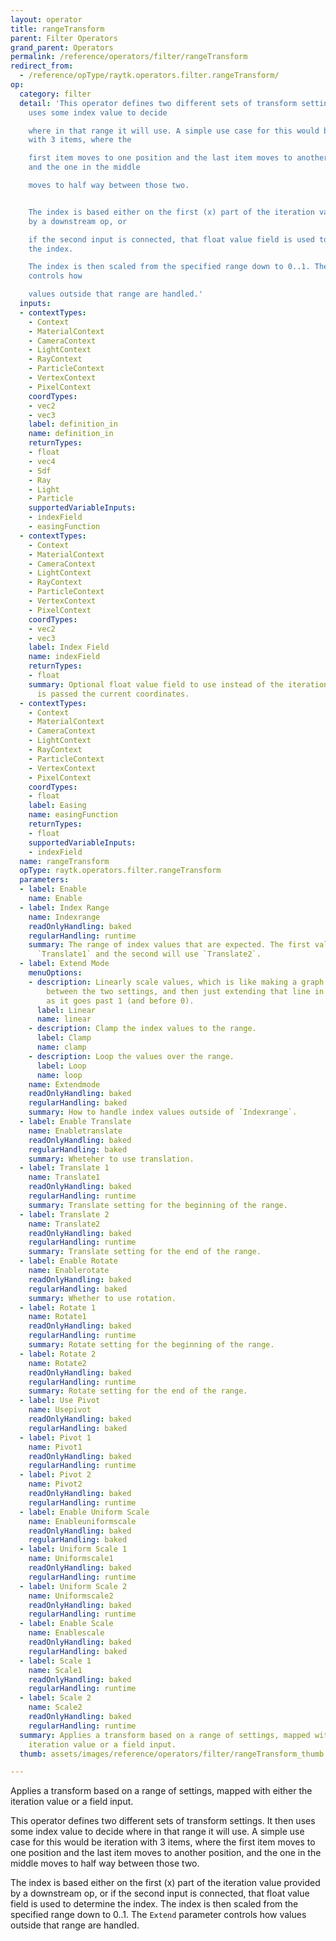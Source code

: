 ```yaml
---
layout: operator
title: rangeTransform
parent: Filter Operators
grand_parent: Operators
permalink: /reference/operators/filter/rangeTransform
redirect_from:
  - /reference/opType/raytk.operators.filter.rangeTransform/
op:
  category: filter
  detail: 'This operator defines two different sets of transform settings. It then
    uses some index value to decide

    where in that range it will use. A simple use case for this would be iteration
    with 3 items, where the

    first item moves to one position and the last item moves to another position,
    and the one in the middle

    moves to half way between those two.


    The index is based either on the first (x) part of the iteration value provided
    by a downstream op, or

    if the second input is connected, that float value field is used to determine
    the index.

    The index is then scaled from the specified range down to 0..1. The `Extend` parameter
    controls how

    values outside that range are handled.'
  inputs:
  - contextTypes:
    - Context
    - MaterialContext
    - CameraContext
    - LightContext
    - RayContext
    - ParticleContext
    - VertexContext
    - PixelContext
    coordTypes:
    - vec2
    - vec3
    label: definition_in
    name: definition_in
    returnTypes:
    - float
    - vec4
    - Sdf
    - Ray
    - Light
    - Particle
    supportedVariableInputs:
    - indexField
    - easingFunction
  - contextTypes:
    - Context
    - MaterialContext
    - CameraContext
    - LightContext
    - RayContext
    - ParticleContext
    - VertexContext
    - PixelContext
    coordTypes:
    - vec2
    - vec3
    label: Index Field
    name: indexField
    returnTypes:
    - float
    summary: Optional float value field to use instead of the iteration value. It
      is passed the current coordinates.
  - contextTypes:
    - Context
    - MaterialContext
    - CameraContext
    - LightContext
    - RayContext
    - ParticleContext
    - VertexContext
    - PixelContext
    coordTypes:
    - float
    label: Easing
    name: easingFunction
    returnTypes:
    - float
    supportedVariableInputs:
    - indexField
  name: rangeTransform
  opType: raytk.operators.filter.rangeTransform
  parameters:
  - label: Enable
    name: Enable
  - label: Index Range
    name: Indexrange
    readOnlyHandling: baked
    regularHandling: runtime
    summary: The range of index values that are expected. The first value will use
      `Translate1` and the second will use `Translate2`.
  - label: Extend Mode
    menuOptions:
    - description: Linearly scale values, which is like making a graph with a line
        between the two settings, and then just extending that line in the same direction
        as it goes past 1 (and before 0).
      label: Linear
      name: linear
    - description: Clamp the index values to the range.
      label: Clamp
      name: clamp
    - description: Loop the values over the range.
      label: Loop
      name: loop
    name: Extendmode
    readOnlyHandling: baked
    regularHandling: baked
    summary: How to handle index values outside of `Indexrange`.
  - label: Enable Translate
    name: Enabletranslate
    readOnlyHandling: baked
    regularHandling: baked
    summary: Wheteher to use translation.
  - label: Translate 1
    name: Translate1
    readOnlyHandling: baked
    regularHandling: runtime
    summary: Translate setting for the beginning of the range.
  - label: Translate 2
    name: Translate2
    readOnlyHandling: baked
    regularHandling: runtime
    summary: Translate setting for the end of the range.
  - label: Enable Rotate
    name: Enablerotate
    readOnlyHandling: baked
    regularHandling: baked
    summary: Whether to use rotation.
  - label: Rotate 1
    name: Rotate1
    readOnlyHandling: baked
    regularHandling: runtime
    summary: Rotate setting for the beginning of the range.
  - label: Rotate 2
    name: Rotate2
    readOnlyHandling: baked
    regularHandling: runtime
    summary: Rotate setting for the end of the range.
  - label: Use Pivot
    name: Usepivot
    readOnlyHandling: baked
    regularHandling: baked
  - label: Pivot 1
    name: Pivot1
    readOnlyHandling: baked
    regularHandling: runtime
  - label: Pivot 2
    name: Pivot2
    readOnlyHandling: baked
    regularHandling: runtime
  - label: Enable Uniform Scale
    name: Enableuniformscale
    readOnlyHandling: baked
    regularHandling: baked
  - label: Uniform Scale 1
    name: Uniformscale1
    readOnlyHandling: baked
    regularHandling: runtime
  - label: Uniform Scale 2
    name: Uniformscale2
    readOnlyHandling: baked
    regularHandling: runtime
  - label: Enable Scale
    name: Enablescale
    readOnlyHandling: baked
    regularHandling: baked
  - label: Scale 1
    name: Scale1
    readOnlyHandling: baked
    regularHandling: runtime
  - label: Scale 2
    name: Scale2
    readOnlyHandling: baked
    regularHandling: runtime
  summary: Applies a transform based on a range of settings, mapped with either the
    iteration value or a field input.
  thumb: assets/images/reference/operators/filter/rangeTransform_thumb.png

---
```



Applies a transform based on a range of settings, mapped with either the iteration value or a field input.

This operator defines two different sets of transform settings. It then uses some index value to decide
where in that range it will use. A simple use case for this would be iteration with 3 items, where the
first item moves to one position and the last item moves to another position, and the one in the middle
moves to half way between those two.

The index is based either on the first (x) part of the iteration value provided by a downstream op, or
if the second input is connected, that float value field is used to determine the index.
The index is then scaled from the specified range down to 0..1. The `Extend` parameter controls how
values outside that range are handled.